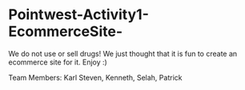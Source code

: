 # Pointwest-Activity1-EcommerceSite-
We do not use or sell drugs! We just thought that it is fun to create an ecommerce site for it. Enjoy :)

Team Members:
Karl Steven, Kenneth, Selah, Patrick
